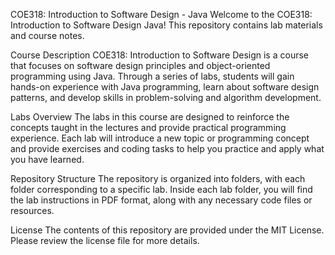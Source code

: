 
COE318: Introduction to Software Design - Java 
Welcome to the COE318: Introduction to Software Design Java! This repository contains lab materials and course notes.

Course Description
COE318: Introduction to Software Design is a course that focuses on software design principles and object-oriented programming using Java. Through a series of labs, students will gain hands-on experience with Java programming, learn about software design patterns, and develop skills in problem-solving and algorithm development.

Labs Overview
The labs in this course are designed to reinforce the concepts taught in the lectures and provide practical programming experience. Each lab will introduce a new topic or programming concept and provide exercises and coding tasks to help you practice and apply what you have learned.

Repository Structure
The repository is organized into folders, with each folder corresponding to a specific lab. Inside each lab folder, you will find the lab instructions in PDF format, along with any necessary code files or resources.

License
The contents of this repository are provided under the MIT License. Please review the license file for more details.
